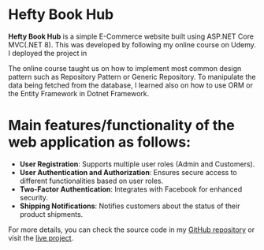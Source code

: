# Hefty Book Hub

**Hefty Book Hub** is a simple E-Commerce website built using ASP.NET Core MVC(.NET 8). This was developed by following my online course on Udemy. I deployed the project in

The online course taught us on how to implement most common design pattern such as Repository Pattern or Generic Repository. To manipulate the data being fetched from the database, I learned also on how to use ORM or the Entity Framework in Dotnet Framework.

# Main features/functionality of the web application as follows:

- **User Registration**: Supports multiple user roles (Admin and Customers).
- **User Authentication and Authorization**: Ensures secure access to different functionalities based on user roles.
- **Two-Factor Authentication**: Integrates with Facebook for enhanced security.
- **Shipping Notifications**: Notifies customers about the status of their product shipments.

For more details, you can check the source code in my [GitHub repository](https://github.com/sivatejachakka/HeftyHubStore) or visit the [live project](your-live-link).
